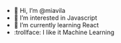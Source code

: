- 👋 Hi, I’m @miavila
- 👀 I’m interested in Javascript
- 🌱 I’m currently learning React
- :trollface: I like it Machine Learning


<!---
miavila/miavila is a ✨ special ✨ repository because its `README.md` (this file) appears on your GitHub profile.
You can click the Preview link to take a look at your changes.
--->
